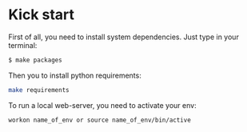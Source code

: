 # Kick start

First of all, you need to install system dependencies. Just type in your terminal:
```bash
$ make packages
```

Then you to install python requirements:
```bash
make requirements
```

To run a local web-server, you need to activate your env:
```bash
workon name_of_env or source name_of_env/bin/active
```
